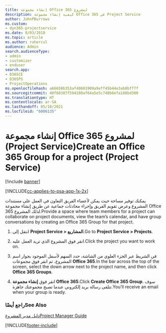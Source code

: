 ```yaml
---
title: إنشاء مجموعة Office 365 لمشروع
description: كيفية إنشاء مجموعة Office 365 في Project Service
author: JohnPBurrows
ms.custom:
- dyn365-projectservice
ms.date: 8/03/2018
ms.topic: article
ms.author: ruhercul
audience: Admin
search.audienceType:
- admin
- customizer
- enduser
search.app:
- D365CE
- D365PS
- ProjectOperations
ms.openlocfilehash: a66658b353af40601909a9eff45b44e3ab8bff7f
ms.sourcegitcommit: 40f68387f594180af64a5e5c748b6efa188bd300
ms.translationtype: HT
ms.contentlocale: ar-SA
ms.lasthandoff: 05/10/2021
ms.locfileid: "6006135"
---
```

# <a name="create-an-office-365-group-for-a-project-project-service"></a><span data-ttu-id="1b620-103">إنشاء مجموعة Office 365 لمشروع (Project Service)</span><span class="sxs-lookup"><span data-stu-id="1b620-103">Create an Office 365 Group for a project (Project Service)</span></span>

[!include [banner](../includes/psa-now-project-operations.md)]

[!INCLUDE[cc-applies-to-psa-app-1x-2x](../includes/cc-applies-to-psa-app-1x-2x.md)]

<span data-ttu-id="1b620-104">يمكنك توفير مساحة حيث يمكن لأعضاء الفريق التعاون في العمل على مستندات المشروع وعرض تقويم الفريق وإجراء محادثات جماعية عن طريق إنشاء مجموعة Office 365 لذلك المشروع.</span><span class="sxs-lookup"><span data-stu-id="1b620-104">Provide a space where team members for a project can collaborate on project documents, view the team’s calendar, and have group conversations by creating an Office 365 Group for that project.</span></span>  
  
1.  <span data-ttu-id="1b620-105">انتقل إلى **Project Service > المشاريع**.</span><span class="sxs-lookup"><span data-stu-id="1b620-105">Go to **Project Service > Projects**.</span></span>  
  
2.  <span data-ttu-id="1b620-106">انقر فوق المشروع الذي تريد العمل عليه.</span><span class="sxs-lookup"><span data-stu-id="1b620-106">Click the project you want to work on.</span></span>  
  
3.  <span data-ttu-id="1b620-107">في الشريط عبر الجزء العلوي من الشاشة، حدد السهم لأسفل الموجود بجوار اسم المشروع، ثم انقر فوق مجموعات **Office 365**.</span><span class="sxs-lookup"><span data-stu-id="1b620-107">In the bar across the top of the screen, select the down arrow next to the project name, and then click **Office 365 Groups**.</span></span>  
  
4.  <span data-ttu-id="1b620-108">انقر فوق **إنشاء مجموعة Office 365**.</span><span class="sxs-lookup"><span data-stu-id="1b620-108">Click **Create Office 365 Group**.</span></span> <span data-ttu-id="1b620-109">سوف تتلقى رسالة بريد إلكتروني عندما تصبح مجموعتك جاهزة.</span><span class="sxs-lookup"><span data-stu-id="1b620-109">You’ll receive an email when your group is ready.</span></span>  
  
### <a name="see-also"></a><span data-ttu-id="1b620-110">راجع أيضًا</span><span class="sxs-lookup"><span data-stu-id="1b620-110">See Also</span></span>  
 [<span data-ttu-id="1b620-111">دليل مدير المشروع</span><span class="sxs-lookup"><span data-stu-id="1b620-111">Project Manager Guide</span></span>](../psa/project-manager-guide.md)


[!INCLUDE[footer-include](../includes/footer-banner.md)]